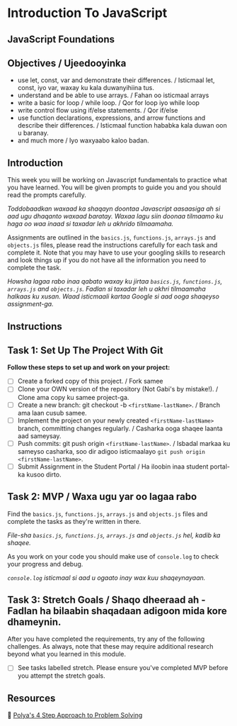 # Introduction To JavaScript

## JavaScript Foundations

## Objectives / Ujeedooyinka

- use let, const, var and demonstrate their differences. / Isticmaal let, const, iyo var, waxay ku kala duwanyihiina tus.
- understand and be able to use arrays. / Fahan oo isticmaal arrays
- write a basic for loop / while loop. / Qor for loop iyo while loop
- write control flow using if/else statements. / Qor if/else
- use function declarations, expressions, and arrow
functions and describe their differences. / Isticmaal function hababka kala duwan oon u baranay.
- and much more / Iyo waxyaabo kaloo badan.
  
## Introduction

This week you will be working on Javascript fundamentals to practice what you have learned. You will be given prompts to guide you and you should read the prompts carefully.

<i>Toddobaadkan waxaad ka shaqayn doontaa Javascript aasaasiga ah si aad ugu dhaqanto waxaad baratay. Waxaa lagu siin doonaa tilmaamo ku haga oo waa inaad si taxadar leh u akhrido tilmaamaha.</i>

Assignments are outlined in the `basics.js`, `functions.js`, `arrays.js` and `objects.js` files, please read the instructions carefully for each task and complete it. Note that you may have to use your googling skills to research and look things up if you do not have all the information you need to complete the task.

<i>Howsha lagaa rabo inaa qabato waxay ku jirtaa `basics.js`, `functions.js`, `arrays.js` and `objects.js`. Fadlan si taxadar leh u akhri tilmaamaha halkaas ku xusan. Waad isticmaali kartaa Google si aad ooga shaqeyso assignment-ga.</i>

## Instructions

## Task 1: Set Up The Project With Git

**Follow these steps to set up and work on your project:**

- [ ] Create a forked copy of this project. / Fork samee
- [ ] Clone your OWN version of the repository (Not Gabi's by mistake!). / Clone ama copy ku samee project-ga.
- [ ] Create a new branch: git checkout -b `<firstName-lastName>`. / Branch ama laan cusub samee.
- [ ] Implement the project on your newly created `<firstName-lastName>` branch, committing changes regularly. / Casharka ooga shaqee laanta aad sameysay.
- [ ] Push commits: git push origin `<firstName-lastName>`. / Isbadal markaa ku sameyso casharka, soo dir adigoo isticmaalayo `git push origin <firstName-lastName>`.
- [ ] Submit Assignment in the Student Portal / Ha iloobin inaa student portal-ka kusoo dirto.

## Task 2: MVP / Waxa ugu yar oo lagaa rabo

Find the `basics.js`, `functions.js`, `arrays.js` and `objects.js` files and complete the tasks as they're written in there. 

<i>File-sha `basics.js`, `functions.js`, `arrays.js` and `objects.js` hel, kadib ka shaqee.</i>

As you work on your code you should make use of `console.log` to check your progress and debug.

<i>`console.log` isticmaal si aad u ogaato inay wax kuu shaqeynayaan.</i>

## Task 3: Stretch Goals / Shaqo dheeraad ah - Fadlan ha bilaabin shaqadaan adigoon mida kore dhameynin.

After you have completed the requirements, try any of the following challenges. As always, note that these may require additional research beyond what you learned in this module.

- [ ] See tasks labelled stretch. Please ensure you've completed MVP before you attempt the stretch goals. 


## Resources

🧮 [Polya's 4 Step Approach to Problem Solving](http://web.mnstate.edu/peil/M110/Worksheet/PolyaProblemSolve.pdf)
